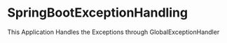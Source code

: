 # SpringBootExceptionHandling
This Application Handles the Exceptions through GlobalExceptionHandler
